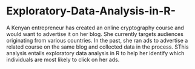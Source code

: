 # Exploratory-Data-Analysis-in-R-

A Kenyan entrepreneur has created an online cryptography course and would want to advertise it on her blog. She currently targets audiences originating from various countries. In the past, she ran ads to advertise a related course on the same blog and collected data in the process. SThis analysis entails exploratory data analysis in R to help her identify which individuals are most likely to click on her ads. 

